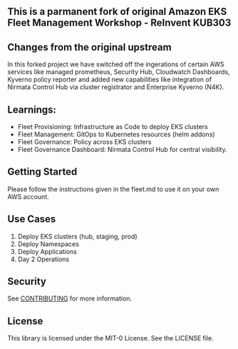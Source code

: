 ## This is a parmanent fork of original Amazon EKS Fleet Management Workshop - ReInvent KUB303

## Changes from the original upstream

In this forked project we have switched off the ingerations of certain AWS services like managed prometheus, Security Hub, Cloudwatch Dashboards, Kyverno policy reporter and added new capabilities like integration of Nirmata Control Hub via cluster registrator and Enterprise Kyverno (N4K).


## Learnings:

* Fleet Provisioning: Infrastructure as Code to deploy EKS clusters
* Fleet Management: GitOps to Kubernetes resources (helm addons)
* Fleet Governance: Policy across EKS clusters
* Fleet Governance Dashboard: Nirmata Control Hub for central visibility.

## Getting Started

Please follow the instructions given in the fleet.md to use it on your own AWS account.


## Use Cases

1. Deploy EKS clusters (hub, staging, prod)
1. Deploy Namespaces
1. Deploy Applications
1. Day 2 Operations



## Security

See [CONTRIBUTING](CONTRIBUTING.md#security-issue-notifications) for more information.

## License

This library is licensed under the MIT-0 License. See the LICENSE file.
